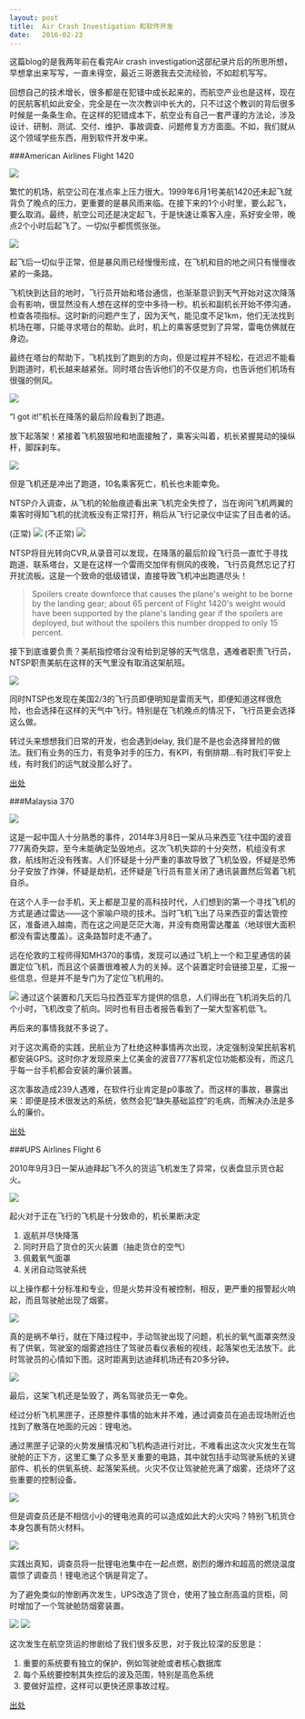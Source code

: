 ```yaml
---
layout: post
title:  Air Crash Investigation 和软件开发
date:   2016-02-23
---
```


这篇blog的是我两年前在看完Air crash investigation这部纪录片后的所思所想，早想拿出来写写，一直未得空，最近三哥邀我去交流经验，不如趁机写写。

回想自己的技术增长，很多都是在犯错中成长起来的，而航空产业也是这样，现在的民航客机如此安全，完全是在一次次教训中长大的，只不过这个教训的背后很多时候是一条条生命。在这样的犯错成本下，航空业有自己一套严谨的方法论，涉及设计、研制、测试、交付、维护、事故调查、问题修复方方面面。不如，我们就从这个领域学些东西，用到软件开发中来。

###American Airlines Flight 1420

<img src="/images/posts/aci/busy-runway.png"/>

繁忙的机场，航空公司在准点率上压力很大。1999年6月1号美航1420还未起飞就背负了晚点的压力，更重要的是暴风雨来临。在接下来的1个小时里，要么起飞，要么取消。最终，航空公司还是决定起飞，于是快速让乘客入座，系好安全带，晚点2个小时后起飞了。一切似乎都慌慌张张。

<img src="/images/posts/aci/storm-is-coming.png"/>

起飞后一切似乎正常，但是暴风雨已经慢慢形成，在飞机和目的地之间只有慢慢收紧的一条路。

飞机快到达目的地时，飞行员开始和塔台通信，也渐渐意识到天气开始对这次降落会有影响，很显然没有人想在这样的空中多待一秒。机长和副机长开始不停沟通，检查各项指标。这时新的问题产生了，因为天气，能见度不足1km，他们无法找到机场在哪，只能寻求塔台的帮助。此时，机上的乘客感觉到了异常，雷电仿佛就在身边。

最终在塔台的帮助下，飞机找到了跑到的方向，但是过程并不轻松，在迟迟不能看到跑道时，机长越来越紧张。同时塔台告诉他们的不仅是方向，也告诉他们机场有很强的侧风。

<img src="/images/posts/aci/landing-in-rain.png"/>

“I got it!”机长在降落的最后阶段看到了跑道。

放下起落架！紧接着飞机狠狠地和地面接触了，乘客尖叫着，机长紧握晃动的操纵杆，脚踩刹车。

<img src="/images/posts/aci/1420-crash.jpg"/>

但是飞机还是冲出了跑道，10名乘客死亡，机长也未能幸免。

NTSP介入调查，从飞机的轮胎痕迹看出来飞机完全失控了，当在询问飞机两翼的乘客时得知飞机的扰流板没有正常打开，稍后从飞行记录仪中证实了目击者的话。

(正常)
<img src="/images/posts/aci/functional-flap.png"/>
(不正常)
<img src="/images/posts/aci/unfunctional-flap.png"/>

NTSP将目光转向CVR,从录音可以发现，在降落的最后阶段飞行员一直忙于寻找跑道、联系塔台，又是在这样一个雷雨交加伴有侧风的夜晚，飞行员竟然忘记了打开扰流板。这是一个致命的低级错误，直接导致飞机冲出跑道尽头！

>Spoilers create downforce that causes the plane's weight to be borne by the landing gear; about 65 percent of Flight 1420's weight would have been supported by the plane's landing gear if the spoilers are deployed, but without the spoilers this number dropped to only 15 percent.

接下到底谁要负责？美航指控塔台没有给到足够的天气信息，遇难者职责飞行员，NTSP职责美航在这样的天气里没有取消这架航班。

<img src="/images/posts/aci/unfunctional-flap.png"/>

同时NTSP也发现在美国2/3的飞行员即便明知是雷雨天气，即便知道这样很危险，也会选择在这样的天气中飞行。特别是在飞机晚点的情况下，飞行员更会选择这么做。

转过头来想想我们日常的开发，也会遇到delay, 我们是不是也会选择冒险的做法。我们有业务的压力，有竞争对手的压力，有KPI，有倒排期...有时我们平安上线，有时我们的运气就没那么好了。

[出处](https://www.youtube.com/watch?v=HBYDt__ZBvk)

###Malaysia 370

<img src="/images/posts/aci/mh370-on-radar.png"/>

这是一起中国人十分熟悉的事件，2014年3月8日一架从马来西亚飞往中国的波音777离奇失踪，至今未能确定坠毁地点。这次飞机失踪的十分突然，机组没有求救，航线附近没有残害。人们怀疑是十分严重的事故导致了飞机坠毁，怀疑是恐怖分子安放了炸弹，怀疑是劫机，还怀疑是飞行员有意关闭了通讯装置然后驾着飞机自杀。

在这个人手一台手机，天上都是卫星的高科技时代，人们想到的第一个寻找飞机的方式是通过雷达——这个家喻户晓的技术。当时飞机飞出了马来西亚的雷达管控区，准备进入越南，而在这之间是茫茫大海，并没有商用雷达覆盖（地球很大面积都没有雷达覆盖）。这条路暂时走不通了。

远在伦敦的工程师得知MH370的事情，发现可以通过飞机上一个和卫星通信的装置定位飞机，而且这个装置很难被人为的关掉。这个装置定时会链接卫星，汇报一些信息，但是并不是专门为了定位飞机用的。

<img src="/images/posts/aci/mh370-change-direction.png"/>
通过这个装置和几天后马拉西亚军方提供的信息，人们得出在飞机消失后的几个小时，飞机改变了航向。同时也有目击者报告看到了一架大型客机低飞。

再后来的事情我就不多说了。

对于这次离奇的实践，民航业为了杜绝这种事情再次出现，决定强制没架民航客机都安装GPS。这时你才发现原来上亿美金的波音777客机定位功能都没有，而这几乎每一台手机都会安装的廉价装置。

这次事故造成239人遇难，在软件行业肯定是p0事故了。而这样的事故，暴露出来：即便是技术很发达的系统，依然会犯“缺失基础监控”的毛病，而解决办法是多么的廉价。

[出处](https://www.youtube.com/watch?v=kxEIRvkuQq0)

###UPS Airlines Flight 6

2010年9月3日一架从迪拜起飞不久的货运飞机发生了异常，仪表盘显示货仓起火。

<img src="/images/posts/aci/ups-fire-alert.png"/>

起火对于正在飞行的飞机是十分致命的，机长果断决定

1. 返航并尽快降落
2. 同时开启了货仓的灭火装置（抽走货仓的空气）
3. 佩戴氧气面罩
4. 关闭自动驾驶系统

以上操作都十分标准和专业，但是火势并没有被控制，相反，更严重的报警起火响起，而且驾驶舱出现了烟雾。

<img src="/images/posts/aci/ups-fire-alert2.png"/>

真的是祸不单行，就在下降过程中，手动驾驶出现了问题，机长的氧气面罩突然没有了供氧，驾驶室的烟雾遮挡住了驾驶员看仪表板的视线，起落架也无法放下。此时驾驶员的心情如下图。这时距离到达迪拜机场还有20多分钟。

<img src="/images/posts/aci/ups-smoke-mask.png"/>

最后，这架飞机还是坠毁了，两名驾驶员无一幸免。

经过分析飞机黑匣子，还原整件事情的始末并不难，通过调查员在追击现场附近也找到了散落在地面的元凶：锂电池。

通过黑匣子记录的火势发展情况和飞机构造进行对比，不难看出这次火灾发生在驾驶舱的正下方，这里汇集了众多至关重要的电路，其中就包括手动驾驶系统的关键部件、机长的供氧系统、起落架系统。火灾不仅让驾驶舱充满了烟雾，还烧坏了这些重要的控制设备。

<img src="/images/posts/aci/ups-elec-lines.png"/>

但是调查员还是不相信小小的锂电池真的可以造成如此大的火灾吗？特别飞机货仓本身包裹有防火材料。

<img src="/images/posts/aci/ups-cargo-fire-shield.png"/>

实践出真知，调查员将一批锂电池集中在一起点燃，剧烈的爆炸和超高的燃烧温度震惊了调查员！锂电池这个锅是背定了。

为了避免类似的惨剧再次发生，UPS改造了货仓，使用了独立耐高温的货柜，同时增加了一个驾驶舱防烟雾装置。

<img src="/images/posts/aci/ups-fire-protected.png"/>

<img src="/images/posts/aci/ups-smoke-protected.png"/>

这次发生在航空货运的惨剧给了我们很多反思，对于我比较深的反思是：

1. 重要的系统要有独立的保护，例如驾驶舱或者核心数据库
2. 每个系统要控制其失控后的波及范围，特别是高危系统
3. 要做好监控，这样可以更快还原事故过程。

[出处](http://www.bilibili.com/video/av3700795/)
